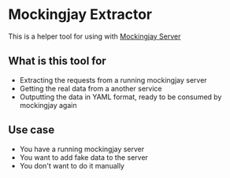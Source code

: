 # Mockingjay Extractor

This is a helper tool for using with [Mockingjay Server](https://github.com/quii/mockingjay-server/)

## What is this tool for

  * Extracting the requests from a running mockingjay server
  * Getting the real data from a another service
  * Outputting the data in YAML format, ready to be consumed by mockingjay again

## Use case

  * You have a running mockingjay server
  * You want to add fake data to the server
  * You don't want to do it manually
  
